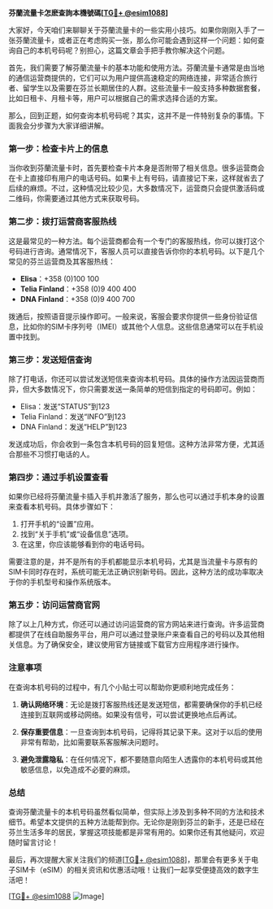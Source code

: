**芬蘭流量卡怎麽查詢本機號碼[[TG💪+ @esim1088](https://t.me/s/esim1088)]**

大家好，今天咱们来聊聊关于芬蘭流量卡的一些实用小技巧。如果你刚刚入手了一张芬蘭流量卡，或者正在考虑购买一张，那么你可能会遇到这样一个问题：如何查询自己的本机号码呢？别担心，这篇文章会手把手教你解决这个问题。

首先，我们需要了解芬蘭流量卡的基本功能和使用方法。芬蘭流量卡通常是由当地的通信运营商提供的，它们可以为用户提供高速稳定的网络连接，非常适合旅行者、留学生以及需要在芬兰长期居住的人群。这些流量卡一般支持多种数据套餐，比如日租卡、月租卡等，用户可以根据自己的需求选择合适的方案。

那么，回到正题，如何查询本机号码呢？其实，这并不是一件特别复杂的事情。下面我会分步骤为大家详细讲解。

### **第一步：检查卡片上的信息**
当你收到芬蘭流量卡时，首先要检查卡片本身是否附带了相关信息。很多运营商会在卡上直接印有用户的电话号码。如果卡上有号码，请直接记下来，这样就省去了后续的麻烦。不过，这种情况比较少见，大多数情况下，运营商只会提供激活码或二维码，你需要通过其他方式来获取号码。

### **第二步：拨打运营商客服热线**
这是最常见的一种方法。每个运营商都会有一个专门的客服热线，你可以拨打这个号码进行咨询。通常情况下，客服人员可以直接告诉你你的本机号码。以下是几个常见的芬兰运营商及其客服热线：

- **Elisa**：+358 (0)100 100
- **Telia Finland**：+358 (0)9 400 400
- **DNA Finland**：+358 (0)9 400 700

拨通后，按照语音提示操作即可。一般来说，客服会要求你提供一些身份验证信息，比如你的SIM卡序列号（IMEI）或其他个人信息。这些信息通常可以在手机设置中找到。

### **第三步：发送短信查询**
除了打电话，你还可以尝试发送短信来查询本机号码。具体的操作方法因运营商而异，但大多数情况下，你只需要发送一条简单的短信到指定的号码即可。例如：

- Elisa：发送“STATUS”到123
- Telia Finland：发送“INFO”到123
- DNA Finland：发送“HELP”到123

发送成功后，你会收到一条包含本机号码的回复短信。这种方法非常方便，尤其适合那些不习惯打电话的人。

### **第四步：通过手机设置查看**
如果你已经将芬蘭流量卡插入手机并激活了服务，那么也可以通过手机本身的设置来查看本机号码。具体步骤如下：

1. 打开手机的“设置”应用。
2. 找到“关于手机”或“设备信息”选项。
3. 在这里，你应该能够看到你的电话号码。

需要注意的是，并不是所有的手机都能显示本机号码，尤其是当流量卡与原有的SIM卡同时存在时，系统可能无法正确识别新号码。因此，这种方法的成功率取决于你的手机型号和操作系统版本。

### **第五步：访问运营商官网**
除了以上几种方式，你还可以通过访问运营商的官方网站来进行查询。许多运营商都提供了在线自助服务平台，用户可以通过登录账户来查看自己的号码以及其他相关信息。为了确保安全，建议使用官方链接或下载官方应用程序进行操作。

### **注意事项**
在查询本机号码的过程中，有几个小贴士可以帮助你更顺利地完成任务：

1. **确认网络环境**：无论是拨打客服热线还是发送短信，都需要确保你的手机已经连接到互联网或移动网络。如果没有信号，可以尝试更换地点后再试。
   
2. **保存重要信息**：一旦查询到本机号码，记得将其记录下来。这对于以后的使用非常有帮助，比如需要联系客服解决问题时。

3. **避免泄露隐私**：在任何情况下，都不要随意向陌生人透露你的本机号码或其他敏感信息，以免造成不必要的麻烦。

### **总结**
查询芬蘭流量卡的本机号码虽然看似简单，但实际上涉及到多种不同的方法和技术细节。希望本文提供的五种方法能帮到你。无论你是刚到芬兰的新手，还是已经在芬兰生活多年的居民，掌握这项技能都是非常有用的。如果你还有其他疑问，欢迎随时留言讨论！

最后，再次提醒大家关注我们的频道[[TG💪+ @esim1088](https://t.me/s/esim1088)]，那里会有更多关于电子SIM卡（eSIM）的相关资讯和优惠活动哦！让我们一起享受便捷高效的数字生活吧！

[[TG💪+ @esim1088](https://t.me/s/esim1088) ![Image](https://i.postimg.cc/4NQfJmqS/Snipaste-2025-05-13-00-14-12.png)]